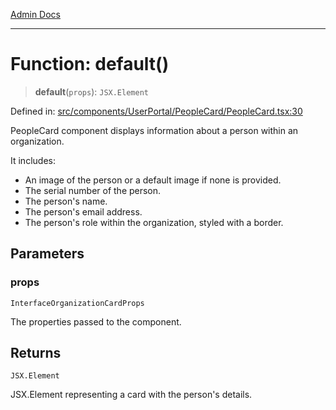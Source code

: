 [Admin Docs](/)

***

# Function: default()

> **default**(`props`): `JSX.Element`

Defined in: [src/components/UserPortal/PeopleCard/PeopleCard.tsx:30](https://github.com/gautam-divyanshu/talawa-admin/blob/10f2081e01fc4f6c0767e35f8c4ed3f09fb1baac/src/components/UserPortal/PeopleCard/PeopleCard.tsx#L30)

PeopleCard component displays information about a person within an organization.

It includes:
- An image of the person or a default image if none is provided.
- The serial number of the person.
- The person's name.
- The person's email address.
- The person's role within the organization, styled with a border.

## Parameters

### props

`InterfaceOrganizationCardProps`

The properties passed to the component.

## Returns

`JSX.Element`

JSX.Element representing a card with the person's details.
